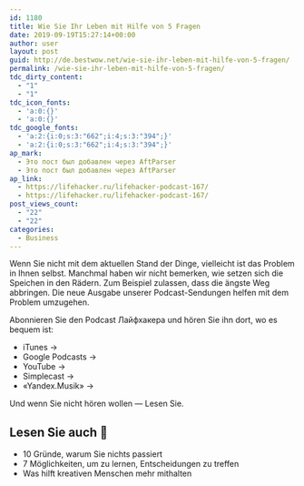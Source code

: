 ```yaml
---
id: 1180
title: Wie Sie Ihr Leben mit Hilfe von 5 Fragen
date: 2019-09-19T15:27:14+00:00
author: user
layout: post
guid: http://de.bestwow.net/wie-sie-ihr-leben-mit-hilfe-von-5-fragen/
permalink: /wie-sie-ihr-leben-mit-hilfe-von-5-fragen/
tdc_dirty_content:
  - "1"
  - "1"
tdc_icon_fonts:
  - 'a:0:{}'
  - 'a:0:{}'
tdc_google_fonts:
  - 'a:2:{i:0;s:3:"662";i:4;s:3:"394";}'
  - 'a:2:{i:0;s:3:"662";i:4;s:3:"394";}'
ap_mark:
  - Это пост был добавлен через AftParser
  - Это пост был добавлен через AftParser
ap_link:
  - https://lifehacker.ru/lifehacker-podcast-167/
  - https://lifehacker.ru/lifehacker-podcast-167/
post_views_count:
  - "22"
  - "22"
categories:
  - Business
---
```

Wenn Sie nicht mit dem aktuellen Stand der Dinge, vielleicht ist das Problem in Ihnen selbst. Manchmal haben wir nicht bemerken, wie setzen sich die Speichen in den Rädern. Zum Beispiel zulassen, dass die ängste Weg abbringen. Die neue Ausgabe unserer Podcast-Sendungen helfen mit dem Problem umzugehen.</p> 

Abonnieren Sie den Podcast Лайфхакера und hören Sie ihn dort, wo es bequem ist:

  * iTunes →
  * Google Podcasts →
  * YouTube →
  * Simplecast →
  * «Yandex.Musik» →

Und wenn Sie nicht hören wollen — Lesen Sie.

<div>
  <h2 class="read-also__title">
    <span>Lesen Sie auch</span> <span>🧐 </span>
  </h2>
  
  <ul class="read-also__list">
    <li>
      10 Gründe, warum Sie nichts passiert
    </li>
    <li>
      7 Möglichkeiten, um zu lernen, Entscheidungen zu treffen
    </li>
    <li>
      Was hilft kreativen Menschen mehr mithalten
    </li>
  </ul>
</div>